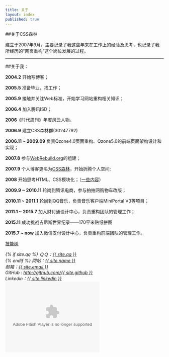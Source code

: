 ```yaml
---
title: 关于
layout: index
published: true
---
```



##关于CSS森林

建立于2007年9月，主要记录了我这些年来在工作上的经验及思考，也记录了我所经历的“网页重构”这个岗位发展的过程。

----

##关于我：

**2004.2** 开始写博客；

**2005.5** 准备毕业，找工作；

**2005.9** 接触并关注Web标准，开始学习网站重构相关知识；

**2006.4** 加入腾讯ISD；

**2006**《时代周刊》年度风云人物。

**2006.9** 建立CSS森林群(30247792)

**2006.11 ~ 2009.09** 负责Qzone4.0页面重构、Qzone5.0的前端页面架构设计和实现；

**2007.8** 参与[WebRebuild.org](http://WebRebuild.org)的组建；

**2007.9** 个人博客更名为[CSS森林](http://www.cssforest.org)，开始折腾个人空间;

**2008** 开始思考HTML、CSS模块化；（[一些内容](http://blog.cssforest.org/tags/#%E6%A8%A1%E5%9D%97%E5%8C%96)）

**2009.9 ~ 2010.11** 轮岗到腾讯电商，参与拍拍网购物车改版；

**2010.11 ~ 2011.1** 轮岗到QQ音乐，负责音乐客户端MiniPortal V3等项目；

**2011.1 ~ 2015.7** 加入财付通设计中心，负责重构团队的管理工作；

**2015.11** 成功挑战吉尼斯世界纪录——170平米贴纸拼图

**2015.7 ~ now** 加入微信支付设计中心，负责重构前端团队的管理工作。

[技能树](http://skill.phodal.com/#_a2b2defhmrstuvx_1_GhostZhang)

<address>
{% if site.qq %}
ＱＱ：<a title="QQ" href="tencent://message/?uin={{ site.qq }}">{{ site.qq }}</a><br />
{% endif %}
网站：<a title="邮箱" href="{{ site.url }}">{{ site.name }}</a><br />
邮箱：<a title="邮箱" href="mailto:{{ site.email }}">{{ site.email }}</a><br />
GitHub : <a title="Github" href="http://github.com/{{ site.github }}">http://github.com/{{ site.github }}</a><br />
Linkedin：<a title="Github" href="https://www.linkedin.com/in/{{ site.linkedin }}">{{ site.linkedin }}</a>
</address>
<object type="application/x-shockwave-flash" style="outline:none;" data="http://cdn.abowman.com/widgets/hamster/hamster.swf?" width="300" height="225"><param name="movie" value="http://cdn.abowman.com/widgets/hamster/hamster.swf?"></param><param name="AllowScriptAccess" value="always"></param><param name="wmode" value="opaque"></param></object>
<script>
var _statcounter = _statcounter || [];
_statcounter.push({"tags": {"topic": "about"}});
</script>
